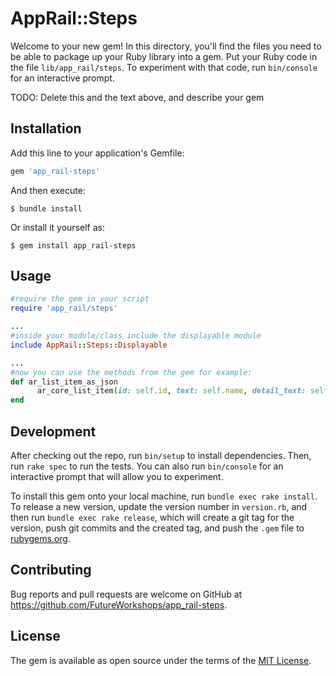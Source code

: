 # AppRail::Steps

Welcome to your new gem! In this directory, you'll find the files you need to be able to package up your Ruby library into a gem. Put your Ruby code in the file `lib/app_rail/steps`. To experiment with that code, run `bin/console` for an interactive prompt.

TODO: Delete this and the text above, and describe your gem

## Installation

Add this line to your application's Gemfile:

```ruby
gem 'app_rail-steps'
```

And then execute:

    $ bundle install

Or install it yourself as:

    $ gem install app_rail-steps

## Usage

```ruby
#require the gem in your script
require 'app_rail/steps'

...
#inside your module/class include the displayable module
include AppRail::Steps::Displayable

...
#now you can use the methods from the gem for example:
def ar_list_item_as_json
      ar_core_list_item(id: self.id, text: self.name, detail_text: self.detail_text)
end


```

## Development

After checking out the repo, run `bin/setup` to install dependencies. Then, run `rake spec` to run the tests. You can also run `bin/console` for an interactive prompt that will allow you to experiment.

To install this gem onto your local machine, run `bundle exec rake install`. To release a new version, update the version number in `version.rb`, and then run `bundle exec rake release`, which will create a git tag for the version, push git commits and the created tag, and push the `.gem` file to [rubygems.org](https://rubygems.org).

## Contributing

Bug reports and pull requests are welcome on GitHub at https://github.com/FutureWorkshops/app_rail-steps.

## License

The gem is available as open source under the terms of the [MIT License](https://opensource.org/licenses/MIT).
